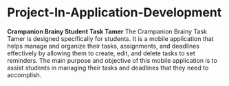 # Project-In-Application-Development

**Crampanion Brainy Student Task Tamer**
The Crampanion Brainy Task Tamer is designed specifically for students. It is a mobile application that helps manage and organize their tasks, assignments, and deadlines effectively by allowing them to create, edit, and delete tasks to set reminders. The main purpose and objective of this mobile application is to assist students in managing their tasks and deadlines that they need to accomplish.


